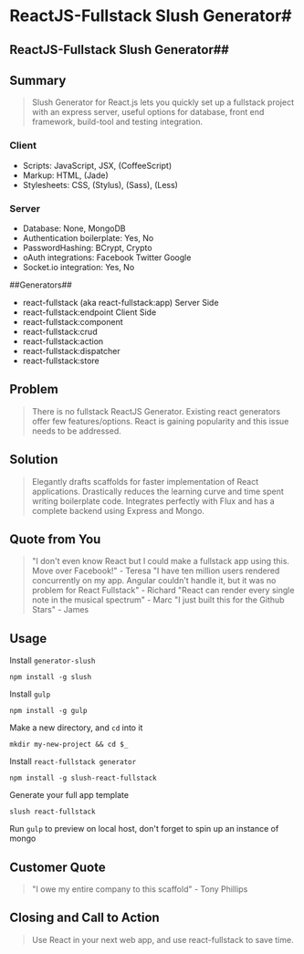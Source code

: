 # ReactJS-Fullstack Slush Generator#

<!-- 
> This material was originally posted [here](http://www.quora.com/What-is-Amazons-approach-to-product-development-and-product-management). It is reproduced here for posterities sake.

There is an approach called "working backwards" that is widely used at Amazon. They work backwards from the customer, rather than starting with an idea for a product and trying to bolt customers onto it. While working backwards can be applied to any specific product decision, using this approach is especially important when developing new products or features.

For new initiatives a product manager typically starts by writing an internal press release announcing the finished product. The target audience for the press release is the new/updated product's customers, which can be retail customers or internal users of a tool or technology. Internal press releases are centered around the customer problem, how current solutions (internal or external) fail, and how the new product will blow away existing solutions.

If the benefits listed don't sound very interesting or exciting to customers, then perhaps they're not (and shouldn't be built). Instead, the product manager should keep iterating on the press release until they've come up with benefits that actually sound like benefits. Iterating on a press release is a lot less expensive than iterating on the product itself (and quicker!).

If the press release is more than a page and a half, it is probably too long. Keep it simple. 3-4 sentences for most paragraphs. Cut out the fat. Don't make it into a spec. You can accompany the press release with a FAQ that answers all of the other business or execution questions so the press release can stay focused on what the customer gets. My rule of thumb is that if the press release is hard to write, then the product is probably going to suck. Keep working at it until the outline for each paragraph flows. 

Oh, and I also like to write press-releases in what I call "Oprah-speak" for mainstream consumer products. Imagine you're sitting on Oprah's couch and have just explained the product to her, and then you listen as she explains it to her audience. That's "Oprah-speak", not "Geek-speak".

Once the project moves into development, the press release can be used as a touchstone; a guiding light. The product team can ask themselves, "Are we building what is in the press release?" If they find they're spending time building things that aren't in the press release (overbuilding), they need to ask themselves why. This keeps product development focused on achieving the customer benefits and not building extraneous stuff that takes longer to build, takes resources to maintain, and doesn't provide real customer benefit (at least not enough to warrant inclusion in the press release).
 -->
 
## ReactJS-Fullstack Slush Generator##


## Summary ##
  > Slush Generator for React.js lets you quickly set up a fullstack project with an express server, useful options for database, front end framework, build-tool and testing integration.
  
  ### Client ###

  * Scripts: JavaScript, JSX, (CoffeeScript)
  * Markup: HTML, (Jade)
  * Stylesheets: CSS, (Stylus), (Sass), (Less)
  
  ### Server ###

  * Database: None, MongoDB
  * Authentication boilerplate: Yes, No
  * PasswordHashing: BCrypt, Crypto
  * oAuth integrations: Facebook Twitter Google
  * Socket.io integration: Yes, No

  ##Generators##
  * react-fullstack (aka react-fullstack:app)
  Server Side
  * react-fullstack:endpoint
  Client Side
  * react-fullstack:component
  * react-fullstack:crud
  * react-fullstack:action
  * react-fullstack:dispatcher
  * react-fullstack:store

## Problem ##
  > There is no fullstack ReactJS Generator. Existing react generators offer few features/options. React is gaining popularity and this issue needs to be addressed.

## Solution ##
  > Elegantly drafts scaffolds for faster implementation of React applications. Drastically reduces the learning curve and time spent writing boilerplate code. Integrates perfectly with Flux and has a complete backend using Express and Mongo.

## Quote from You ##
  >"I don't even know React but I could make a fullstack app using this. Move over Facebook!" - Teresa
  "I have ten million users rendered concurrently on my app. Angular couldn't handle it, but it was no problem for React Fullstack" - Richard
  "React can render every single note in the musical spectrum" - Marc
  "I just built this for the Github Stars" - James

## Usage
Install `generator-slush`
```
npm install -g slush
```
Install `gulp`
```
npm install -g gulp
```
Make a new directory, and `cd` into it
```
mkdir my-new-project && cd $_
```
Install `react-fullstack generator`
```
npm install -g slush-react-fullstack
```
Generate your full app template
```
slush react-fullstack
```

Run `gulp` to preview on local host, don't forget to spin up an instance of mongo

## Customer Quote ##
  > "I owe my entire company to this scaffold" - Tony Phillips

## Closing and Call to Action ##
  > Use React in your next web app, and use react-fullstack to save time.
